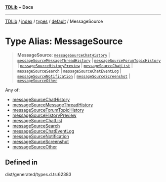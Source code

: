 [**TDLib**](../../../../../../README.md) • **Docs**

***

[TDLib](../../../../../../modules.md) / [index](../../../../../README.md) / [types](../../../README.md) / [default](../README.md) / MessageSource

# Type Alias: MessageSource

> **MessageSource**: [`messageSourceChatHistory`](messageSourceChatHistory.md) \| [`messageSourceMessageThreadHistory`](messageSourceMessageThreadHistory.md) \| [`messageSourceForumTopicHistory`](messageSourceForumTopicHistory.md) \| [`messageSourceHistoryPreview`](messageSourceHistoryPreview.md) \| [`messageSourceChatList`](messageSourceChatList.md) \| [`messageSourceSearch`](messageSourceSearch.md) \| [`messageSourceChatEventLog`](messageSourceChatEventLog.md) \| [`messageSourceNotification`](messageSourceNotification.md) \| [`messageSourceScreenshot`](messageSourceScreenshot.md) \| [`messageSourceOther`](messageSourceOther.md)

Any of:
- [messageSourceChatHistory](messageSourceChatHistory.md)
- [messageSourceMessageThreadHistory](messageSourceMessageThreadHistory.md)
- [messageSourceForumTopicHistory](messageSourceForumTopicHistory.md)
- [messageSourceHistoryPreview](messageSourceHistoryPreview.md)
- [messageSourceChatList](messageSourceChatList.md)
- [messageSourceSearch](messageSourceSearch.md)
- [messageSourceChatEventLog](messageSourceChatEventLog.md)
- [messageSourceNotification](messageSourceNotification.md)
- [messageSourceScreenshot](messageSourceScreenshot.md)
- [messageSourceOther](messageSourceOther.md)

## Defined in

dist/generated/types.d.ts:62383
